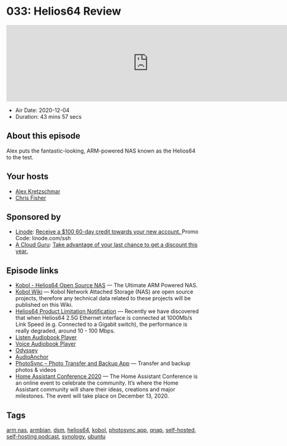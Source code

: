# 033: Helios64 Review

<iframe src="https://player.fireside.fm/v2/dUlrHQih+srpsvxjl?theme=dark" width="740" height="200" frameborder="0" scrolling="no"></iframe>

* Air Date: 2020-12-04
* Duration: 43 mins 57 secs

## About this episode

Alex puts the fantastic-looking, ARM-powered NAS known as the Helios64 to the test.

## Your hosts
* [Alex Kretzschmar](https://selfhosted.show/hosts/alexktz)
* [Chris Fisher](https://selfhosted.show/hosts/chrislas)

## Sponsored by

  * [Linode](https://linode.com/ssh): [Receive a $100 60-day credit towards your new account. ](https://linode.com/ssh) Promo Code: linode.com/ssh
  * [A Cloud Guru](https://acloudguru.com/pricing/?utm_source=jupiter&utm_medium=cpc&utm_campaign=2020_blackfriday): [Take advantage of your last chance to get a discount this year.](https://acloudguru.com/pricing/?utm_source=jupiter&utm_medium=cpc&utm_campaign=2020_blackfriday)



## Episode links

  * [Kobol - Helios64 Open Source NAS](https://kobol.io/# "Kobol - Helios64 Open Source NAS") — The Ultimate ARM Powered NAS.
  * [Kobol Wiki](https://wiki.kobol.io/ "Kobol Wiki") — Kobol Network Attached Storage (NAS) are open source projects, therefore any technical data related to these projects will be published on this Wiki.
  * [Helios64 Product Limitation Notification](https://blog.kobol.io/2020/11/13/helios64-2-5g-ethernet-issue/ "Helios64 Product Limitation Notification") — Recently we have discovered that when Helios64 2.5G Ethernet interface is connected at 1000Mb/s Link Speed (e.g. Connected to a Gigabit switch), the performance is really degraded, around 10 - 100 Mbps.
  * [Listen Audiobook Player](https://play.google.com/store/apps/details?id=com.acmeandroid.listen "Listen Audiobook Player")
  * [Voice Audiobook Player](https://play.google.com/store/apps/details?id=de.ph1b.audiobook&hl=en_US "Voice Audiobook Player")
  * [Odyssey](https://f-droid.org/en/packages/org.gateshipone.odyssey/ "Odyssey")
  * [AudioAnchor](https://f-droid.org/en/packages/com.prangesoftwaresolutions.audioanchor/ "AudioAnchor")
  * [PhotoSync – Photo Transfer and Backup App](https://www.photosync-app.com/home.html "PhotoSync – Photo Transfer and Backup App") — Transfer and backup photos & videos
  * [Home Assistant Conference 2020](https://www.home-assistant.io/conference "Home Assistant Conference 2020") — The Home Assistant Conference is an online event to celebrate the community. It’s where the Home Assistant community will share their ideas, creations and major milestones. The event will take place on December 13, 2020.



## Tags

[arm nas](https://selfhosted.show/tags/arm%20nas), [armbian](https://selfhosted.show/tags/armbian), [dsm](https://selfhosted.show/tags/dsm), [helios64](https://selfhosted.show/tags/helios64), [kobol](https://selfhosted.show/tags/kobol), [photosync app](https://selfhosted.show/tags/photosync%20app), [qnap](https://selfhosted.show/tags/qnap), [self-hosted](https://selfhosted.show/tags/self-hosted), [self-hosting podcast](https://selfhosted.show/tags/self-hosting%20podcast), [synology](https://selfhosted.show/tags/synology), [ubuntu](https://selfhosted.show/tags/ubuntu)